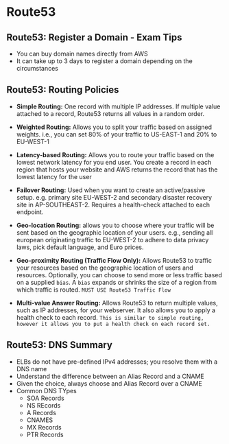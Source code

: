 # Route53

## Route53: Register a Domain - Exam Tips

- You can buy domain names directly from AWS
- It can take up to 3 days to register a domain depending on the circumstances

## Route53: Routing Policies

- **Simple Routing:**  One record with multiple IP addresses.  If multiple value attached to a record, Route53 returns all values in a random order.

- **Weighted Routing:**  Allows you to split your traffic based on assigned weights.  i.e., you can set 80% of your traffic to US-EAST-1 and 20% to EU-WEST-1

- **Latency-based Routing:** Allows you to route your traffic based on the lowest network latency for you end user.  You create a record in each region that hosts your website and AWS returns the record that has the lowest latency for the user

- **Failover Routing:** Used when you want to create an active/passive setup.  e.g. primary site EU-WEST-2 and secondary disaster recovery site in AP-SOUTHEAST-2.  Requires a health-check attached to each endpoint.

- **Geo-location Routing:** allows you to choose where your traffic will be sent based on the geographic location of your users.  e.g., sending all european originating traffic to EU-WEST-2 to adhere to data privacy laws, pick default language, and Euro prices.

- **Geo-proximity Routing (Traffic Flow Only):**  Allows Route53 to traffic your resources based on the geographic location of users and resources.  Optionally, you can choose to send more or less traffic based on a supplied `bias`.  A `bias` expands or shrinks the size of a region from which traffic is routed.  `MUST USE Route53 Traffic Flow`

- **Multi-value Answer Routing:**  Allows Route53 to return multiple values, such as IP addresses, for your webserver.  It also allows you to apply a health check to each record.  `This is similar to simple routing, however it allows you to put a health check on each record set.` 

## Route53: DNS Summary

- ELBs do not have pre-defined IPv4 addresses; you resolve them with a DNS name
- Understand the difference between an Alias Record and a CNAME
- Given the choice, always choose and Alias Record over a CNAME
- Common DNS TYpes
    - SOA Records
    - NS REcords
    - A Records
    - CNAMES
    - MX Records
    - PTR Records